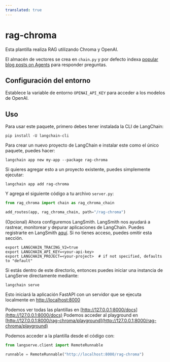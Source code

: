 ```yaml
---
translated: true
---
```


# rag-chroma

Esta plantilla realiza RAG utilizando Chroma y OpenAI.

El almacén de vectores se crea en `chain.py` y por defecto indexa [popular blog posts on Agents](https://lilianweng.github.io/posts/2023-06-23-agent/) para responder preguntas.

## Configuración del entorno

Establece la variable de entorno `OPENAI_API_KEY` para acceder a los modelos de OpenAI.

## Uso

Para usar este paquete, primero debes tener instalada la CLI de LangChain:

```shell
pip install -U langchain-cli
```

Para crear un nuevo proyecto de LangChain e instalar este como el único paquete, puedes hacer:

```shell
langchain app new my-app --package rag-chroma
```

Si quieres agregar esto a un proyecto existente, puedes simplemente ejecutar:

```shell
langchain app add rag-chroma
```

Y agrega el siguiente código a tu archivo `server.py`:

```python
from rag_chroma import chain as rag_chroma_chain

add_routes(app, rag_chroma_chain, path="/rag-chroma")
```

(Opcional) Ahora configuremos LangSmith.
LangSmith nos ayudará a rastrear, monitorear y depurar aplicaciones de LangChain.
Puedes registrarte en LangSmith [aquí](https://smith.langchain.com/).
Si no tienes acceso, puedes omitir esta sección.

```shell
export LANGCHAIN_TRACING_V2=true
export LANGCHAIN_API_KEY=<your-api-key>
export LANGCHAIN_PROJECT=<your-project>  # if not specified, defaults to "default"
```

Si estás dentro de este directorio, entonces puedes iniciar una instancia de LangServe directamente mediante:

```shell
langchain serve
```

Esto iniciará la aplicación FastAPI con un servidor que se ejecuta localmente en
[http://localhost:8000](http://localhost:8000)

Podemos ver todas las plantillas en [http://127.0.0.1:8000/docs](http://127.0.0.1:8000/docs)
Podemos acceder al playground en [http://127.0.0.1:8000/rag-chroma/playground](http://127.0.0.1:8000/rag-chroma/playground)

Podemos acceder a la plantilla desde el código con:

```python
from langserve.client import RemoteRunnable

runnable = RemoteRunnable("http://localhost:8000/rag-chroma")
```
